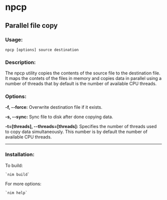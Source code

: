 # npcp
## Parallel file copy

### Usage:
`npcp [options] source destination`

### Description:
The npcp utility copies the contents of the source file to the destination file.
It maps the contets of the files in memory and copies data in parallel using
a number of threads that by default is the number of available CPU threads.

### Options:

**-f, --force:** Overwrite destination file if it exists.

**-s, --sync:** Sync file to disk after done copying data.

**-t=[threads], --threads=[threads]:** Specifies the number of threads used
to copy data simultaneously. This number is by default the number of available CPU threads.

----

### Installation:
To build:

    `nim build`

For more options:

    `nim help`